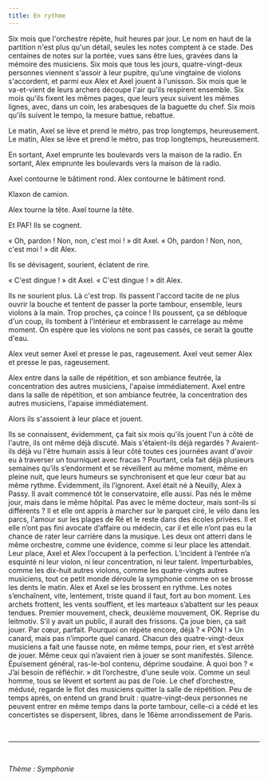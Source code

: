 ```yaml
---
title: En rythme
---
```


Six mois que l'orchestre répète, huit heures par jour. Le nom en haut de la partition n'est plus qu'un détail, seules les notes comptent à ce stade. Des centaines de notes sur la portée, vues sans être lues, gravées dans la mémoire des musiciens. Six mois que tous les jours, quatre-vingt-deux personnes viennent s'assoir à leur pupitre, qu’une vingtaine de violons s'accordent, et parmi eux Alex et Axel jouent à l'unisson. Six mois que le va-et-vient de leurs archers découpe l'air qu'ils respirent ensemble. Six mois qu'ils fixent les mêmes pages, que leurs yeux suivent les mêmes lignes, avec, dans un coin, les arabesques de la baguette du chef. Six mois qu'ils suivent le tempo, la mesure battue, rebattue.

Le matin, Axel se lève et prend le métro, pas trop longtemps, heureusement.
Le matin, Alex se lève et prend le métro, pas trop longtemps, heureusement.

En sortant, Axel emprunte les boulevards vers la maison de la radio.
En sortant, Alex emprunte les boulevards vers la maison de la radio.

Axel contourne le bâtiment rond.
Alex contourne le bâtiment rond.

Klaxon de camion.

Alex tourne la tête.
Axel tourne la tête.

Et PAF! Ils se cognent.

« Oh, pardon ! Non, non, c'est moi ! » dit Axel.
« Oh, pardon ! Non, non, c'est moi ! » dit Alex.

Ils se dévisagent, sourient, éclatent de rire.

« C'est dingue ! » dit Axel.
« C'est dingue ! » dit Alex.

Ils ne sourient plus. Là c'est trop. Ils passent l'accord tacite de ne plus ouvrir la bouche et tentent de passer la porte tambour, ensemble, leurs violons à la main. Trop proches, ça coince ! Ils poussent, ça se débloque d'un coup, ils tombent à l'intérieur et embrassent le carrelage au même moment. On espère que les violons ne sont pas cassés, ce serait la goutte d'eau.

Alex veut semer Axel et presse le pas, rageusement.
Axel veut semer Alex et presse le pas, rageusement.

Alex entre dans la salle de répétition, et son ambiance feutrée, la concentration des autres musiciens, l'apaise immédiatement.
Axel entre dans la salle de répétition, et son ambiance feutrée, la concentration des autres musiciens, l'apaise immédiatement.

Alors ils s'assoient à leur place et jouent.

Ils se connaissent, évidemment, ça fait six mois qu'ils jouent l'un à côté de l'autre, ils ont même déjà discuté. Mais s'étaient-ils déjà regardés ? Avaient-ils déjà vu l'être humain assis à leur côté toutes ces journées avant d'avoir eu à traverser un tourniquet avec fracas ? Pourtant, cela fait déjà plusieurs semaines qu’ils s’endorment et se réveillent au même moment, même en pleine nuit, que leurs humeurs se synchronisent et que leur cœur bat au même rythme. Évidemment, ils l’ignorent. 
Axel était né à Neuilly, Alex à Passy. Il avait commencé tôt le conservatoire, elle aussi. Pas nés le même jour, mais dans le même hôpital. Pas  avec le même docteur, mais sont-ils si différents ? Il et elle ont appris à marcher sur le parquet ciré, le vélo dans les parcs, l'amour sur les plages de Ré et le reste dans des écoles privées. Il et elle n’ont pas fini avocate d’affaire ou médecin, car il et elle n’ont pas eu la chance de rater leur carrière dans la musique. Les deux ont atterri dans le même orchestre, comme une évidence, comme si leur place les attendait.
Leur place, Axel et Alex l’occupent à la perfection. L’incident à l’entrée n’a esquinté ni leur violon, ni leur concentration, ni leur talent. Imperturbables, comme les dix-huit autres violons, comme les quatre-vingts autres musiciens, tout ce petit monde déroule la symphonie comme on se brosse les dents le matin. Alex et Axel se les brossent en rythme. Les notes s’enchaînent, vite, lentement, triste quand il faut, fort au bon moment. Les archets frottent, les vents soufflent, et les marteaux s’abattent sur les peaux tendues. Premier mouvement, check, deuxième mouvement, OK. Reprise du leitmotiv. S’il y avait un public, il aurait des frissons. Ça joue bien, ça sait jouer. Par cœur, parfait. Pourquoi on répète encore, déjà ? 
« PON ! »
Un canard, mais pas n’importe quel canard. Chacun des quatre-vingt-deux musiciens a fait une fausse note, en même temps, pour rien, et s’est arrêté de jouer. Même ceux qui n’avaient rien à jouer se sont manifestés. 
Silence.
Épuisement général, ras-le-bol contenu, déprime soudaine. À quoi bon ?
« J’ai besoin de réfléchir. » dit l’orchestre, d’une seule voix.
Comme un seul homme, tous se lèvent et sortent au pas de l’oie. Le chef d’orchestre, médusé, regarde le flot des musiciens quitter la salle de répétition. Peu de temps après, on entend un grand bruit : quatre-vingt-deux personnes ne peuvent entrer en même temps dans la porte tambour, celle-ci a cédé et les concertistes se dispersent, libres, dans le 16ème arrondissement de Paris.




</br>

____
</br>

*Thème : Symphonie*
